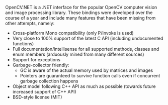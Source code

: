 OpenCV.NET is a .NET interface for the popular OpenCV computer vision and image processing library. These bindings were developed over the course of a year and include many features that have been missing from other attempts, namely:

* Cross-platform Mono compatibility (only P/Invoke is used)
* Very close to 100% support of the latest C API (including undocumented functions)
* Full documentation/intellisense for all supported methods, classes and enum members (arduously mined from many different sources)
* Support for exceptions
* Garbage-collector friendly:
    * GC is aware of the actual memory used by matrices and images
    * Pointers are guaranteed to survive function calls even if concurrent garbage collection happens
* Object model following C++ API as much as possible (towards future increased support of C++ API)
* BSD-style license (MIT)